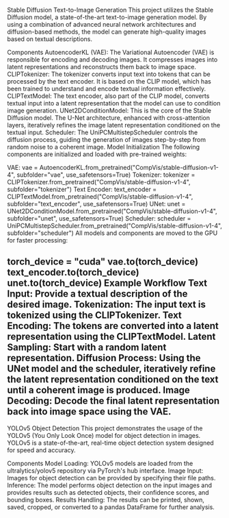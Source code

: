 Stable Diffusion Text-to-Image Generation
This project utilizes the Stable Diffusion model, a state-of-the-art text-to-image generation model. By using a combination of advanced neural network architectures and diffusion-based methods, the model can generate high-quality images based on textual descriptions.

Components
AutoencoderKL (VAE): The Variational Autoencoder (VAE) is responsible for encoding and decoding images. It compresses images into latent representations and reconstructs them back to image space.
CLIPTokenizer: The tokenizer converts input text into tokens that can be processed by the text encoder. It is based on the CLIP model, which has been trained to understand and encode textual information effectively.
CLIPTextModel: The text encoder, also part of the CLIP model, converts textual input into a latent representation that the model can use to condition image generation.
UNet2DConditionModel: This is the core of the Stable Diffusion model. The U-Net architecture, enhanced with cross-attention layers, iteratively refines the image latent representation conditioned on the textual input.
Scheduler: The UniPCMultistepScheduler controls the diffusion process, guiding the generation of images step-by-step from random noise to a coherent image.
Model Initialization
The following components are initialized and loaded with pre-trained weights:

VAE: vae = AutoencoderKL.from_pretrained("CompVis/stable-diffusion-v1-4", subfolder="vae", use_safetensors=True)
Tokenizer: tokenizer = CLIPTokenizer.from_pretrained("CompVis/stable-diffusion-v1-4", subfolder="tokenizer")
Text Encoder: text_encoder = CLIPTextModel.from_pretrained("CompVis/stable-diffusion-v1-4", subfolder="text_encoder", use_safetensors=True)
UNet: unet = UNet2DConditionModel.from_pretrained("CompVis/stable-diffusion-v1-4", subfolder="unet", use_safetensors=True)
Scheduler: scheduler = UniPCMultistepScheduler.from_pretrained("CompVis/stable-diffusion-v1-4", subfolder="scheduler")
All models and components are moved to the GPU for faster processing:

torch_device = "cuda"
vae.to(torch_device)
text_encoder.to(torch_device)
unet.to(torch_device)
Example Workflow
Text Input: Provide a textual description of the desired image.
Tokenization: The input text is tokenized using the CLIPTokenizer.
Text Encoding: The tokens are converted into a latent representation using the CLIPTextModel.
Latent Sampling: Start with a random latent representation.
Diffusion Process: Using the UNet model and the scheduler, iteratively refine the latent representation conditioned on the text until a coherent image is produced.
Image Decoding: Decode the final latent representation back into image space using the VAE.
-------------------------------------------------------------------------------------------------------------------------------------------------------------------------------------------
YOLOv5 Object Detection
This project demonstrates the usage of the YOLOv5 (You Only Look Once) model for object detection in images. YOLOv5 is a state-of-the-art, real-time object detection system designed for speed and accuracy.

Components
Model Loading: YOLOv5 models are loaded from the ultralytics/yolov5 repository via PyTorch's hub interface.
Image Input: Images for object detection can be provided by specifying their file paths.
Inference: The model performs object detection on the input images and provides results such as detected objects, their confidence scores, and bounding boxes.
Results Handling: The results can be printed, shown, saved, cropped, or converted to a pandas DataFrame for further analysis.
